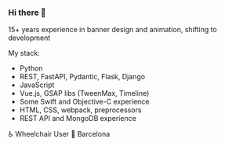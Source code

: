 ### Hi there 👾

15+ years experience in banner design and animation, shifting to development

My stack:
- Python
- REST, FastAPI, Pydantic, Flask, Django
- JavaScript
- Vue.js, GSAP libs (TweenMax, Timeline)
- Some Swift and Objective-C experience
- HTML, CSS, webpack, preprocessors
- REST API and MongoDB experience

♿️ Wheelchair User
📍 Barcelona

<!--
**r-ss/r-ss** is a ✨ _special_ ✨ repository because its `README.md` (this file) appears on your GitHub profile.

Here are some ideas to get you started:

- 🔭 I’m currently working on ...
- 🌱 I’m currently learning ...
- 👯 I’m looking to collaborate on ...
- 🤔 I’m looking for help with ...
- 💬 Ask me about ...
- 📫 How to reach me: ...
- 😄 Pronouns: ...
- ⚡ Fun fact: ...
-->
